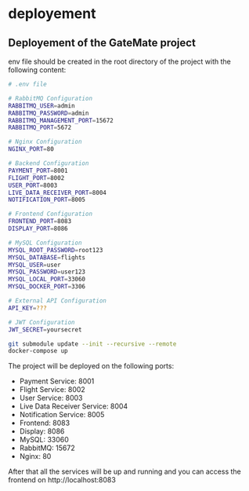 # deployement

## Deployement of the GateMate project

env file should be created in the root directory of the project with the following content:

```bash
# .env file

# RabbitMQ Configuration
RABBITMQ_USER=admin
RABBITMQ_PASSWORD=admin
RABBITMQ_MANAGEMENT_PORT=15672
RABBITMQ_PORT=5672

# Nginx Configuration
NGINX_PORT=80

# Backend Configuration
PAYMENT_PORT=8001
FLIGHT_PORT=8002
USER_PORT=8003
LIVE_DATA_RECEIVER_PORT=8004
NOTIFICATION_PORT=8005

# Frontend Configuration
FRONTEND_PORT=8083
DISPLAY_PORT=8086

# MySQL Configuration
MYSQL_ROOT_PASSWORD=root123
MYSQL_DATABASE=flights
MYSQL_USER=user
MYSQL_PASSWORD=user123
MYSQL_LOCAL_PORT=33060
MYSQL_DOCKER_PORT=3306

# External API Configuration
API_KEY=???

# JWT Configuration
JWT_SECRET=yoursecret
```


```bash
git submodule update --init --recursive --remote
docker-compose up
```

The project will be deployed on the following ports:

- Payment Service: 8001
- Flight Service: 8002
- User Service: 8003
- Live Data Receiver Service: 8004
- Notification Service: 8005
- Frontend: 8083
- Display: 8086
- MySQL: 33060
- RabbitMQ: 15672
- Nginx: 80

After that all the services will be up and running and you can access the frontend on http://localhost:8083